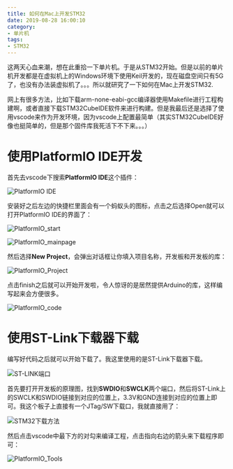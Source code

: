 ```yaml
---
title: 如何在Mac上开发STM32
date: 2019-08-28 16:00:10
category:
- 单片机
tags:
- STM32
---
```

这两天心血来潮，想在此重拾一下单片机。于是从STM32开始。但是以前的单片机开发都是在虚拟机上的Windows环境下使用Keil开发的，现在磁盘空间只有5G了，也没有办法装虚拟机了。。。所以就研究了一下如何在Mac上开发STM32.

网上有很多方法，比如下载arm-none-eabi-gcc编译器使用Makefile进行工程构建啊，或者直接下载STM32CubeIDE软件来进行构建。但是我最后还是选择了使用vscode来作为开发环境，因为vscode上配置最简单（其实STM32CubeIDE好像也挺简单的，但是那个固件库我死活下不下来。。。）
<!--more-->

# 使用PlatformIO IDE开发
首先去vscode下搜索**PlatformIO IDE**这个插件：

![PlatformIO IDE](/images/PlatformIO_IDE.png)

安装好之后左边的快捷栏里面会有一个蚂蚁头的图标，点击之后选择Open就可以打开PlatformIO IDE的界面了：

![PlatformIO_start](/images/PlatformIO_start.png)

![PlatformIO_mainpage](/images/PlatformIO_mainpage.png)

然后选择**New Project**，会弹出对话框让你填入项目名称，开发板和开发板的库：

![PlatformIO_Project](/images/PlatformIO_Project.png)

点击finish之后就可以开始开发啦，令人惊讶的是居然提供Arduino的库，这样编写起来会方便很多。

![PlatformIO_code](/images/PlatformIO_code.png)

# 使用ST-Link下载器下载
编写好代码之后就可以开始下载了。我这里使用的是ST-Link下载器下载。

![ST-LINK端口](/images/ST-LINK端口.png)

首先要打开开发板的原理图，找到**SWDIO**和**SWCLK**两个端口，然后将ST-Link上的SWCLK和SWDIO链接到对应的位置上，3.3V和GND连接到对应的位置上即可。我这个板子上直接有一个JTag/SW下载口，我就直接用了：

![STM32下载方法](/images/STM32下载方法.png)

然后点击vscode中最下方的对勾来编译工程，点击指向右边的箭头来下载程序即可：

![PlatformIO_Tools](/images/PlatformIO_Tools.png)